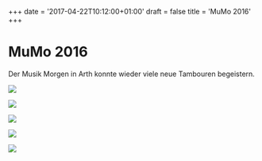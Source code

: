 +++
date = '2017-04-22T10:12:00+01:00'
draft = false
title = 'MuMo 2016'
+++

# MuMo 2016

Der Musik Morgen in Arth konnte wieder viele neue Tambouren begeistern.

[![](http://tambourenarthgoldau.ch/wp-content/uploads/2017/04/IMG-20170422-WA0002-150x150.jpg)](http://tambourenarthgoldau.ch/?attachment_id=2872)

[![](http://tambourenarthgoldau.ch/wp-content/uploads/2017/04/IMG-20170422-WA0003-150x150.jpg)](http://tambourenarthgoldau.ch/?attachment_id=2871)

[![](http://tambourenarthgoldau.ch/wp-content/uploads/2017/04/IMG-20170422-WA0005-150x150.jpg)](http://tambourenarthgoldau.ch/?attachment_id=2869)

  

[![](http://tambourenarthgoldau.ch/wp-content/uploads/2017/04/IMG-20170422-WA0004-150x150.jpg)](http://tambourenarthgoldau.ch/?attachment_id=2870)

[![](http://tambourenarthgoldau.ch/wp-content/uploads/2017/04/IMG-20170422-WA0006-150x150.jpg)](http://tambourenarthgoldau.ch/?attachment_id=2868)
